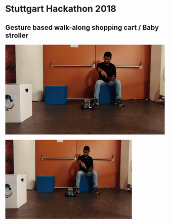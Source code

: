 # Stuttgart Hackathon 2018
## Gesture based walk-along shopping cart / Baby stroller

![](Fwd.gif)

<img src="Fwd.gif" width="400" height="250" />
